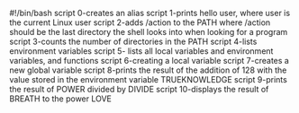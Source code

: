 #!/bin/bash
script 0-creates an alias
script 1-prints hello user, where user is the current Linux user
script 2-adds /action to the PATH where /action should be the last directory the shell looks into when looking for a program
script 3-counts the number of directories in the PATH
script 4-lists environment variables
script 5- lists all local variables and environment variables, and functions
script 6-creating a local variable
script 7-creates a new global variable
script 8-prints the result of the addition of 128 with the value stored in the environment variable TRUEKNOWLEDGE
script 9-prints the result of POWER divided by DIVIDE
script 10-displays the result of BREATH to the power LOVE

